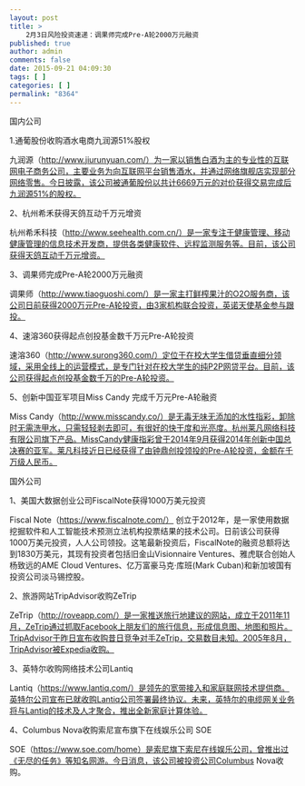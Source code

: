 ```yaml
---
layout: post
title: >
    2月3日风险投资速递：调果师完成Pre-A轮2000万元融资
published: true
author: admin
comments: false
date: 2015-09-21 04:09:30
tags: [ ]
categories: [ ]
permalink: "8364"
---
```



国内公司

1.通葡股份收购酒水电商九润源51%股权

九润源（http://www.jiurunyuan.com/）为一家以销售白酒为主的专业性的互联网电子商务公司，主要业务为向互联网平台销售酒水，并通过网络旗舰店实现部分网络零售。今日披露，该公司被通葡股份以共计6669万元的对价获得交易完成后九润源51%的股权。

2、杭州希禾获得天鸽互动千万元增资

杭州希禾科技（http://www.seehealth.com.cn/）是一家专注于健康管理、移动健康管理的信息技术开发商，提供各类健康软件、远程监测服务等。目前，该公司获得天鸽互动千万元增资。

3、调果师完成Pre-A轮2000万元融资

调果师（http://www.tiaoguoshi.com/）是一家主打鲜榨果汁的O2O服务商，该公司日前获得2000万元Pre-A轮投资，由3家机构联合投资，英诺天使基金参与跟投。

4、速溶360获得起点创投基金数千万元Pre-A轮投资

速溶360（http://www.surong360.com/）定位于在校大学生借贷垂直细分领域，采用全线上的运营模式，是专门针对在校大学生的纯P2P网贷平台。目前，该公司获得起点创投基金数千万的Pre-A轮投资。

5、创新中国亚军项目Miss Candy 完成千万元Pre-A轮融资

Miss Candy（http://www.misscandy.co/）是无毒无味无添加的水性指彩，卸除时无需洗甲水，只需轻轻剥去即可，有很好的快干度和光亮度。杭州莱凡网络科技有限公司旗下产品。MissCandy健康指彩曾于2014年9月获得2014年创新中国总决赛的亚军。莱凡科技近日已经获得了由钟鼎创投领投的Pre-A轮投资，金额在千万级人民币。

国外公司

1、美国大数据创业公司FiscalNote获得1000万美元投资

Fiscal Note（https://www.fiscalnote.com/） 创立于2012年，是一家使用数据挖掘软件和人工智能技术预测立法机构投票结果的技术公司。日前该公司获得1000万美元投资，人人公司领投。这笔最新投资后，FiscalNote的融资总额将达到1830万美元，其现有投资者包括旧金山Visionnaire Ventures、雅虎联合创始人杨致远的AME Cloud Ventures、亿万富豪马克·库班(Mark Cuban)和新加坡国有投资公司淡马锡控股。

2、旅游网站TripAdvisor收购ZeTrip

ZeTrip（http://roveapp.com/）是一家推送旅行地建议的网站，成立于2011年11月，ZeTrip通过抓取Facebook上朋友们的旅行信息，形成信息图、地图和照片。TripAdvisor于昨日宣布收购昔日竞争对手ZeTrip，交易数目未知。2005年8月，TripAdvisor被Expedia收购。

3、英特尔收购网络技术公司Lantiq

Lantiq（https://www.lantiq.com/）是领先的宽带接入和家庭联网技术提供商。英特尔公司宣布已就收购Lantiq公司签署最终协议。未来，英特尔的电缆网关业务将与Lantiq的技术及人才聚合，推出全新家庭计算体验。

4、Columbus Nova收购索尼宣布旗下在线娱乐公司 SOE

SOE（https://www.soe.com/home）是索尼旗下索尼在线娱乐公司，曾推出过《无尽的任务》等知名网游。今日消息，该公司被投资公司Columbus Nova收购。